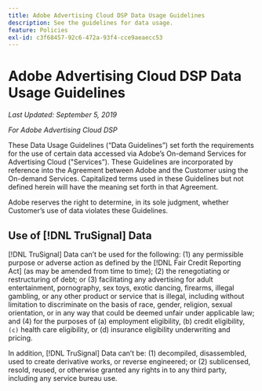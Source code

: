 ```yaml
---
title: Adobe Advertising Cloud DSP Data Usage Guidelines
description: See the guidelines for data usage.
feature: Policies
exl-id: c3f68457-92c6-472a-93f4-cce9aeaecc53
---
```

# Adobe Advertising Cloud DSP Data Usage Guidelines

*Last Updated: September 5, 2019*

*For Adobe Advertising Cloud DSP*

These Data Usage Guidelines (“Data Guidelines”) set forth the requirements for the use of certain data accessed via Adobe’s On-demand Services for Advertising Cloud ("Services”). These Guidelines are incorporated by reference into the Agreement between Adobe and the Customer using the On-demand Services. Capitalized terms used in these Guidelines but not defined herein will have the meaning set forth in that Agreement.

Adobe reserves the right to determine, in its sole judgment, whether Customer’s use of data violates these Guidelines.

## Use of [!DNL TruSignal] Data

[!DNL TruSignal] Data can’t be used for the following: (1) any permissible purpose or adverse action as defined by the [!DNL Fair Credit Reporting Act] (as may be amended from time to time); (2) the renegotiating or restructuring of debt; or (3) facilitating any advertising for adult entertainment, pornography, sex toys, exotic dancing, firearms, illegal gambling, or any other product or service that is illegal, including without limitation to discriminate on the basis of race, gender, religion, sexual orientation, or in any way that could be deemed unfair under applicable law; and (4) for the purposes of (a) employment eligibility, (b) credit eligibility, `(c)` health care eligibility, or (d) insurance eligibility underwriting and pricing.<!-- I used backticks in the previous sentence to prevent ( c ) from displaying as a copyright symbol. I think the OS does that. Using HTML code for the parentheses doesn't prevent it. -->

In addition, [!DNL TruSignal] Data can’t be: (1) decompiled, disassembled, used to create derivative works, or reverse engineered; or (2) sublicensed, resold, reused, or otherwise granted any rights in to any third party, including any service bureau use.
